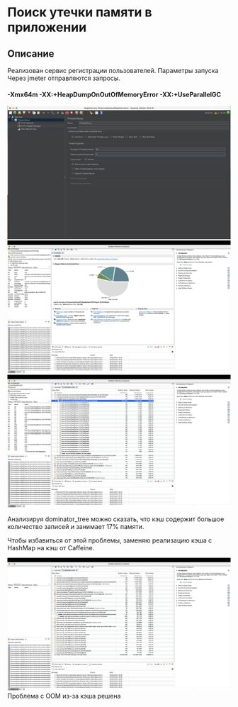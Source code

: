 # Поиск утечки памяти в приложении

## Описание
Реализован сервис регистрации пользователей. 
Параметры запуска  
Через jmeter отправляются запросы.
#### -Xmx64m -XX:+HeapDumpOnOutOfMemoryError -XX:+UseParallelGC
<img alt="jmeter.png" height="300" src="jmeter.png" width="600"/>


<img alt="eclipse 1.png" height="300" src="eclipse 1.png" width="600"/>
<img alt="eclipse 2.png" height="300" src="eclipse 2.png" width="600"/>

Анализируя dominator_tree можно сказать, что кэш содержит большое количество записей и занимает 17% памяти.

Чтобы избавиться от этой проблемы, заменяю реализацию кэша с HashMap на кэш от Caffeine.

<img alt="eclipse 3.png" height="300" src="eclipse 3.png" width="600"/>
Проблема с ООМ из-за кэша решена



